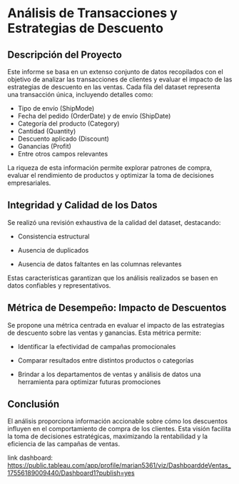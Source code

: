 # Análisis de Transacciones y Estrategias de Descuento
## Descripción del Proyecto

Este informe se basa en un extenso conjunto de datos recopilados con el objetivo de analizar las transacciones de clientes y evaluar el impacto de las estrategias de descuento en las ventas. Cada fila del dataset representa una transacción única, incluyendo detalles como:

* Tipo de envío (ShipMode)
* Fecha del pedido (OrderDate) y de envío (ShipDate)
* Categoría del producto (Category)
* Cantidad (Quantity)
* Descuento aplicado (Discount)
* Ganancias (Profit)
* Entre otros campos relevantes

La riqueza de esta información permite explorar patrones de compra, evaluar el rendimiento de productos y optimizar la toma de decisiones empresariales.

## Integridad y Calidad de los Datos

Se realizó una revisión exhaustiva de la calidad del dataset, destacando:

* Consistencia estructural

* Ausencia de duplicados

* Ausencia de datos faltantes en las columnas relevantes

Estas características garantizan que los análisis realizados se basen en datos confiables y representativos.

## Métrica de Desempeño: Impacto de Descuentos

Se propone una métrica centrada en evaluar el impacto de las estrategias de descuento sobre las ventas y ganancias. Esta métrica permite:

* Identificar la efectividad de campañas promocionales

* Comparar resultados entre distintos productos o categorías

* Brindar a los departamentos de ventas y análisis de datos una herramienta para optimizar futuras promociones

## Conclusión

El análisis proporciona información accionable sobre cómo los descuentos influyen en el comportamiento de compra de los clientes. Esta visión facilita la toma de decisiones estratégicas, maximizando la rentabilidad y la eficiencia de las campañas de ventas.

link dashboard: https://public.tableau.com/app/profile/marian5361/viz/DashboarddeVentas_17556189009440/Dashboard1?publish=yes
